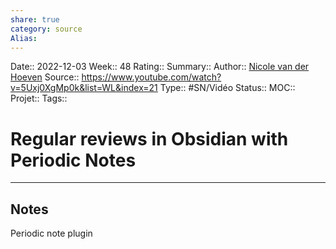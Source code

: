 ```yaml
---
share: true 
category: source
Alias:
---
```

Date:: 2022-12-03
Week:: 48
Rating::
Summary:: 
Author:: [Nicole van der Hoeven](Nicole%20van%20der%20Hoeven)
Source:: https://www.youtube.com/watch?v=5Uxj0XgMp0k&list=WL&index=21
Type:: #SN/Vidéo 
Status:: 
MOC::
Projet:: 
Tags:: 

# Regular reviews in Obsidian with Periodic Notes


***

## Notes

Periodic note plugin